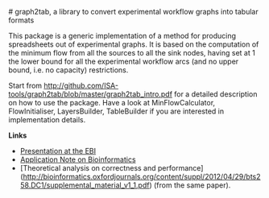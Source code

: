 # graph2tab, a library to convert experimental workflow graphs into tabular formats

This package is a generic implementation of a method for producing spreadsheets out of experimental graphs. It is based on the computation of the minimum flow from all the sources to all the sink nodes, having set at 1 the lower bound for all the experimental workflow arcs (and no upper bound, i.e. no capacity) restrictions.

Start from http://github.com/ISA-tools/graph2tab/blob/master/graph2tab_intro.pdf for a detailed description on how to use the package. Have a look at MinFlowCalculator, FlowInitialiser, LayersBuilder, TableBuilder if you are interested in implementation details.

**Links**

* [Presentation at the EBI](https://www.slideshare.net/mbrandizi/graph2tab-introduction)
* [Application Note on Bioinformatics](http://bioinformatics.oxfordjournals.org/content/28/12/1665)
* [Theoretical analysis on correctness and performance] (http://bioinformatics.oxfordjournals.org/content/suppl/2012/04/29/bts258.DC1/supplemental_material_v1_1.pdf) (from the same paper).
